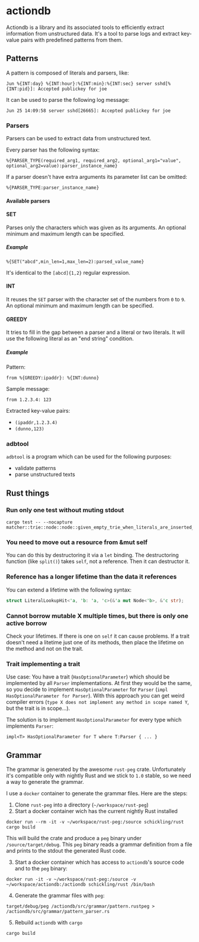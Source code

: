 # actiondb

Actiondb is a library and its associated tools to efficiently extract information from unstructured data. It's a tool
to parse logs and extract key-value pairs with predefined patterns from them.

## Patterns

A pattern is composed of literals and parsers, like:

```
Jun %{INT:day} %{INT:hour}:%{INT:min}:%{INT:sec} server sshd[%{INT:pid}]: Accepted publickey for joe
```

It can be used to parse the following log message:

```
Jun 25 14:09:58 server sshd[26665]: Accepted publickey for joe
```

### Parsers

Parsers can be used to extract data from unstructured text.

Every parser has the following syntax:

```
%{PARSER_TYPE(required_arg1, required_arg2, optional_arg1="value", optional_arg2=value):parser_instance_name}
```

If a parser doesn't have extra arguments its parameter list can be omitted:

```
%{PARSER_TYPE:parser_instance_name}
```

#### Available parsers

#### SET

Parses only the characters which was given as its arguments. An optional
minimum and maximum length can be specified.

##### Example

```
%{SET("abcd",min_len=1,max_len=2):parsed_value_name}
```

It's identical to the `[abcd]{1,2}` regular expression.

#### INT

It reuses the `SET` parser with the character set of the numbers from `0` to
`9`. An optional minimum and maximum length can be specified.

#### GREEDY

It tries to fill in the gap between a parser and a literal or two literals. It will use
the following literal as an "end string" condition.

##### Example

Pattern:
```
from %{GREEDY:ipaddr}: %{INT:dunno}
```
Sample message:
```
from 1.2.3.4: 123
```
Extracted key-value pairs:
* `(ipaddr,1.2.3.4)`
* `(dunno,123)`

### adbtool

`adbtool` is a program which can be used for the following purposes:
* validate patterns
* parse unstructured texts

## Rust things

### Run only one test without muting stdout

```
cargo test -- --nocapture matcher::trie::node::node::given_empty_trie_when_literals_are_inserted_then_they_can_be_looked_up
```

### You need to move out a resource from &mut self

You can do this by destructoring it via a `let` binding. The destructoring
function (like `split()`) takes `self`, not a reference. Then it can destructor
it.

### Reference has a longer lifetime than the data it references

You can extend a lifetime with the following syntax:

```rust
struct LiteralLookupHit<'a, 'b: 'a, 'c>(&'a mut Node<'b>, &'c str);
```

### Cannot borrow mutable X multiple times, but there is only one active borrow
Check your lifetimes. If there is one on `self` it can cause problems. If a trait
doesn't need a litetime just one of its methods, then place the lifetime on the method
and not on the trait.

### Trait implementing a trait

Use case: You have a trait (`HasOptionalParameter`) which should be implemented
by all `Parser` implementations. At first they would be the same, so you decide
to implement `HasOptionalParameter` for `Parser` (`impl HasOptionalParameter for Parser`).
With this approach you can get weird compiler errors (`type X does not implement any method
  in scope named Y`, but the trait is in scope...).

The solution is to implement `HasOptionalParameter` for every type which implements `Parser`:

```
impl<T> HasOptionalParameter for T where T:Parser { ... }
```

## Grammar
The grammar is generated by the awesome `rust-peg` crate. Unfortunately it's
compatible only with nightly Rust and we stick to `1.0` stable, so we need
a way to generate the grammar.

I use a `docker` container to generate the grammar files. Here are the steps:

1. Clone `rust-peg` into a directory (`~/workspace/rust-peg`)
2. Start a docker container wich has the current nightly Rust installed

```
docker run --rm -it -v ~/workspace/rust-peg:/source schickling/rust
cargo build
```

This will build the crate and produce a `peg` binary under
`/source/target/debug`. This `peg` binary reads a grammar definition from a
file and prints to the stdout the generated Rust code.

3. Start a docker container which has access to `actiondb`'s source code and to the `peg` binary:

```
docker run -it -v ~/workspace/rust-peg:/source -v ~/workspace/actiondb:/actiondb schickling/rust /bin/bash
```

4. Generate the grammar files with `peg`:

```
target/debug/peg /actiondb/src/grammar/pattern.rustpeg > /actiondb/src/grammar/pattern_parser.rs
```

5. Rebuild `actiondb` with `cargo`

```
cargo build
```
